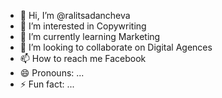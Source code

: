 - 👋 Hi, I’m @ralitsadancheva
- 👀 I’m interested in Copywriting
- 🌱 I’m currently learning Marketing
- 💞️ I’m looking to collaborate on Digital Agences
- 📫 How to reach me Facebook
- 😄 Pronouns: ...
- ⚡ Fun fact: ...

<!---
ralitsadancheva/ralitsadancheva is a ✨ special ✨ repository because its `README.md` (this file) appears on your GitHub profile.
You can click the Preview link to take a look at your changes.
--->
